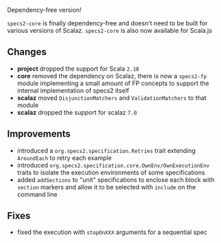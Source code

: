 Dependency-free version!

`specs2-core` is finally dependency-free and doesn't need to be built for various versions of Scalaz.
`specs2-core` is also now available for Scala.js


## Changes

 * **project** dropped the support for Scala `2.10`
 * **core** removed the dependency on Scalaz, there is now a `specs2-fp` module implementing a small amount of FP concepts
   to support the internal implementation of specs2 itself
 * **scalaz** moved `DisjunctionMatchers` and `ValidationMatchers` to that module
 * **scalaz** dropped the support for scalaz `7.0`

## Improvements

 * introduced a `org.specs2.specification.Retries` trait extending `AroundEach` to retry each example
 * introduced `org.specs2.specification.core.OwnEnv/OwnExecutionEnv` traits to isolate the execution environments of
   some specifications
 * added `addSections` to "unit" specifications to enclose each block with `section` markers and allow it to be selected
   with `include` on the command line

## Fixes

 * fixed the execution with `stopOnXXX` arguments for a sequential spec

